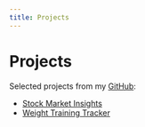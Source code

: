 ```yaml
---
title: Projects
---
```

# Projects

Selected projects from my [GitHub](https://github.com/AlbertRtk/):

* [Stock Market Insights](https://albertrtk.github.io/stock_market_insights/)
* [Weight Training Tracker](https://albertrtk.github.io/weight_training_tracker/)
